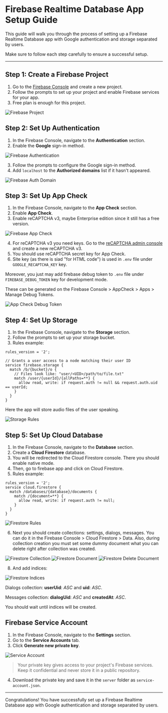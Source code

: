 # Firebase Realtime Database App Setup Guide

This guide will walk you through the process of setting up a Firebase Realtime Database app with Google authentication and storage separated by users.

Make sure to follow each step carefully to ensure a successful setup.

---

## Step 1: Create a Firebase Project

1. Go to the [Firebase Console](https://console.firebase.google.com/) and create a new project.
2. Follow the prompts to set up your project and enable Firebase services for your app.
3. Free plan is enough for this project.

![Firebase Project](./images/firebase/project.png)

## Step 2: Set Up Authentication

1. In the Firebase Console, navigate to the **Authentication** section.
2. Enable the **Google** sign-in method.

![Firebase Authentication](./images/firebase/auth-methods.png)

3. Follow the prompts to configure the Google sign-in method.
4. Add `localhost` to the **Authorized domains** list if it hasn't appeared.

![Firebase Auth Domain](./images/firebase/auth-domain.png)

## Step 3: Set Up App Check

1. In the Firebase Console, navigate to the **App Check** section.
2. Enable **App Check**.
3. Enable reCAPTCHA v3, maybe Enterprise edition since it still has a free version.

![Firebase App Check](./images/firebase/app-check.png)

4. For reCAPTCHA v3 you need keys. Go to the [reCAPTCHA admin console](https://www.google.com/recaptcha/admin/create) and create a new reCAPTCHA v3.
5. You should use reCAPTCHA secret key for App Check.
6. Site key (as there is siad "for HTML code") is used in `.env` file under `GOOGLE_RECAPTCHA_KEY` key.

Moreover, you just may add firebase debug token to `.env` file under `FIREBASE_DEBUG_TOKEN` key for development mode.

These can be generated on the Firebase Console > AppCheck > Apps > Manage Debug Tokens.

![App Check Debug Token](./images/firebase/app-check-debug.png)

## Step 4: Set Up Storage

1. In the Firebase Console, navigate to the **Storage** section.
2. Follow the prompts to set up your storage bucket.
3. Rules example:

```
rules_version = '2';

// Grants a user access to a node matching their user ID
service firebase.storage {
  match /b/{bucket}/o {
    // Files look like: "user/<UID>/path/to/file.txt"
    match /user/{userId}/{allPaths=**} {
      allow read, write: if request.auth != null && request.auth.uid == userId;
    }
  }
}
```

Here the app will store audio files of the user speaking.

![Storage Rules](./images/firebase/storage-rules.png)

## Step 5: Set Up Cloud Database

1. In the Firebase Console, navigate to the **Database** section.
2. Create a **Cloud Firestore** database.
3. You will be redirected to the Cloud Firestore console. There you should enable native mode.
4. Then, go to firebase app and click on Cloud Firestore.
5. Rules example:

```
rules_version = '2';
service cloud.firestore {
  match /databases/{database}/documents {
    match /{document=**} {
      allow read, write: if request.auth != null;
    }
  }
}
```

![Firestore Rules](./images/firebase/firestore-rules.png)

6. Next you should create collections: settings, dialogs, messages. You can do it in the Firebase Console > Cloud Firestore > Data. Also, during collection creation you must set some dummy document what you can delete right after collection was created.

![Firestore Collection](./images/firebase/firestore-collection.png)
![Firestore Document](./images/firebase/firestore-collection-default-document.png)
![Firestore Delete Document](./images/firebase/firestore-delete-document.png)

8. And add indices:

![Firestore Indices](./images/firebase/firestore-indices.png)

Dialogs collection: **userUid**: *ASC* and **uid**: *ASC*.

Messages collection: **dialogUid**: *ASC* and **createdAt**: *ASC*.

You should wait until indices will be created.

## Firebase Service Account

1. In the Firebase Console, navigate to the **Settings** section.
2. Go to the **Service Accounts** tab.
3. Click **Generate new private key**.

![Service Account](./images/firebase/service-account.png)

> Your private key gives access to your project's Firebase services. Keep it confidential and never store it in a public repository.

4. Download the private key and save it in the `server` folder as `service-account.json`.

---

Congratulations! You have successfully set up a Firebase Realtime Database app with Google authentication and storage separated by users.
